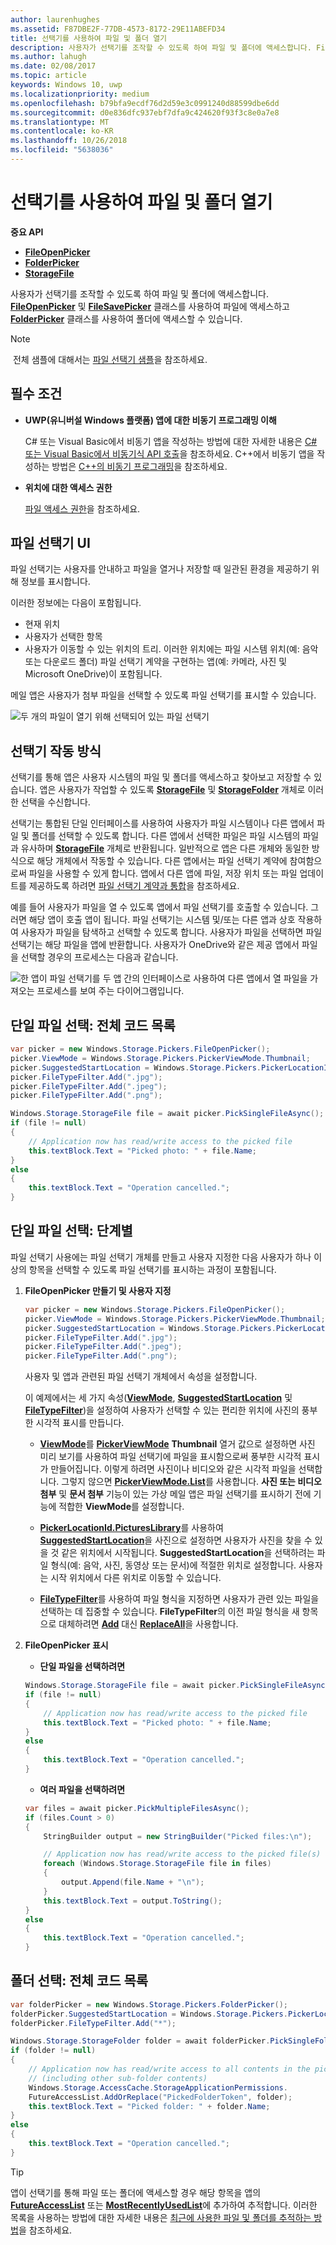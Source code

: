 ```yaml
---
author: laurenhughes
ms.assetid: F87DBE2F-77DB-4573-8172-29E11ABEFD34
title: 선택기를 사용하여 파일 및 폴더 열기
description: 사용자가 선택기를 조작할 수 있도록 하여 파일 및 폴더에 액세스합니다. FileOpenPicker 및 FileSavePicker 클래스를 사용하여 파일에 액세스하고 FolderPicker 클래스를 사용하여 폴더에 액세스할 수 있습니다.
ms.author: lahugh
ms.date: 02/08/2017
ms.topic: article
keywords: Windows 10, uwp
ms.localizationpriority: medium
ms.openlocfilehash: b79bfa9ecdf76d2d59e3c0991240d88599dbe6dd
ms.sourcegitcommit: d0e836dfc937ebf7dfa9c424620f93f3c8e0a7e8
ms.translationtype: MT
ms.contentlocale: ko-KR
ms.lasthandoff: 10/26/2018
ms.locfileid: "5638036"
---
```

# <a name="open-files-and-folders-with-a-picker"></a>선택기를 사용하여 파일 및 폴더 열기

**중요 API**

-   [**FileOpenPicker**](https://msdn.microsoft.com/library/windows/apps/br207847)
-   [**FolderPicker**](https://msdn.microsoft.com/library/windows/apps/br207881)
-   [**StorageFile**](https://msdn.microsoft.com/library/windows/apps/br227171)

사용자가 선택기를 조작할 수 있도록 하여 파일 및 폴더에 액세스합니다. [**FileOpenPicker**](https://msdn.microsoft.com/library/windows/apps/br207847) 및 [**FileSavePicker**](https://msdn.microsoft.com/library/windows/apps/br207871) 클래스를 사용하여 파일에 액세스하고 [**FolderPicker**](https://msdn.microsoft.com/library/windows/apps/br207881) 클래스를 사용하여 폴더에 액세스할 수 있습니다.

> [!NOTE]
> 전체 샘플에 대해서는 [파일 선택기 샘플](http://go.microsoft.com/fwlink/p/?linkid=619994)을 참조하세요.

## <a name="prerequisites"></a>필수 조건


-   **UWP(유니버설 Windows 플랫폼) 앱에 대한 비동기 프로그래밍 이해**

    C# 또는 Visual Basic에서 비동기 앱을 작성하는 방법에 대한 자세한 내용은 [C# 또는 Visual Basic에서 비동기식 API 호출](https://msdn.microsoft.com/library/windows/apps/mt187337)을 참조하세요. C++에서 비동기 앱을 작성하는 방법은 [C++의 비동기 프로그래밍](https://msdn.microsoft.com/library/windows/apps/mt187334)을 참조하세요.

-   **위치에 대한 액세스 권한**

    [파일 액세스 권한](file-access-permissions.md)을 참조하세요.

## <a name="file-picker-ui"></a>파일 선택기 UI


파일 선택기는 사용자를 안내하고 파일을 열거나 저장할 때 일관된 환경을 제공하기 위해 정보를 표시합니다.

이러한 정보에는 다음이 포함됩니다.

-   현재 위치
-   사용자가 선택한 항목
-   사용자가 이동할 수 있는 위치의 트리. 이러한 위치에는 파일 시스템 위치(예: 음악 또는 다운로드 폴더) 파일 선택기 계약을 구현하는 앱(예: 카메라, 사진 및 Microsoft OneDrive)이 포함됩니다.

메일 앱은 사용자가 첨부 파일을 선택할 수 있도록 파일 선택기를 표시할 수 있습니다.

![두 개의 파일이 열기 위해 선택되어 있는 파일 선택기](images/picker-multifile-600px.png)

## <a name="how-pickers-work"></a>선택기 작동 방식


선택기를 통해 앱은 사용자 시스템의 파일 및 폴더를 액세스하고 찾아보고 저장할 수 있습니다. 앱은 사용자가 작업할 수 있도록 [**StorageFile**](https://msdn.microsoft.com/library/windows/apps/br227171) 및 [**StorageFolder**](https://msdn.microsoft.com/library/windows/apps/br227230) 개체로 이러한 선택을 수신합니다.

선택기는 통합된 단일 인터페이스를 사용하여 사용자가 파일 시스템이나 다른 앱에서 파일 및 폴더를 선택할 수 있도록 합니다. 다른 앱에서 선택한 파일은 파일 시스템의 파일과 유사하며 [**StorageFile**](https://msdn.microsoft.com/library/windows/apps/br227171) 개체로 반환됩니다. 일반적으로 앱은 다른 개체와 동일한 방식으로 해당 개체에서 작동할 수 있습니다. 다른 앱에서는 파일 선택기 계약에 참여함으로써 파일을 사용할 수 있게 합니다. 앱에서 다른 앱에 파일, 저장 위치 또는 파일 업데이트를 제공하도록 하려면 [파일 선택기 계약과 통합](https://msdn.microsoft.com/library/windows/apps/hh465192)을 참조하세요.

예를 들어 사용자가 파일을 열 수 있도록 앱에서 파일 선택기를 호출할 수 있습니다. 그러면 해당 앱이 호출 앱이 됩니다. 파일 선택기는 시스템 및/또는 다른 앱과 상호 작용하여 사용자가 파일을 탐색하고 선택할 수 있도록 합니다. 사용자가 파일을 선택하면 파일 선택기는 해당 파일을 앱에 반환합니다. 사용자가 OneDrive와 같은 제공 앱에서 파일을 선택할 경우의 프로세스는 다음과 같습니다.

![한 앱이 파일 선택기를 두 앱 간의 인터페이스로 사용하여 다른 앱에서 열 파일을 가져오는 프로세스를 보여 주는 다이어그램입니다.](images/app-to-app-diagram-600px.png)

## <a name="pick-a-single-file-complete-code-listing"></a>단일 파일 선택: 전체 코드 목록


```cs
var picker = new Windows.Storage.Pickers.FileOpenPicker();
picker.ViewMode = Windows.Storage.Pickers.PickerViewMode.Thumbnail;
picker.SuggestedStartLocation = Windows.Storage.Pickers.PickerLocationId.PicturesLibrary;
picker.FileTypeFilter.Add(".jpg");
picker.FileTypeFilter.Add(".jpeg");
picker.FileTypeFilter.Add(".png");

Windows.Storage.StorageFile file = await picker.PickSingleFileAsync();
if (file != null)
{
    // Application now has read/write access to the picked file
    this.textBlock.Text = "Picked photo: " + file.Name;
}
else
{
    this.textBlock.Text = "Operation cancelled.";
}
```

## <a name="pick-a-single-file-step-by-step"></a>단일 파일 선택: 단계별


파일 선택기 사용에는 파일 선택기 개체를 만들고 사용자 지정한 다음 사용자가 하나 이상의 항목을 선택할 수 있도록 파일 선택기를 표시하는 과정이 포함됩니다.

1.  **FileOpenPicker 만들기 및 사용자 지정**

    ```cs
    var picker = new Windows.Storage.Pickers.FileOpenPicker();
    picker.ViewMode = Windows.Storage.Pickers.PickerViewMode.Thumbnail;
    picker.SuggestedStartLocation = Windows.Storage.Pickers.PickerLocationId.PicturesLibrary;
    picker.FileTypeFilter.Add(".jpg");
    picker.FileTypeFilter.Add(".jpeg");
    picker.FileTypeFilter.Add(".png");
    ```
    사용자 및 앱과 관련된 파일 선택기 개체에서 속성을 설정합니다.

    이 예제에서는 세 가지 속성([**ViewMode**](https://msdn.microsoft.com/library/windows/apps/br207855), [**SuggestedStartLocation**](https://msdn.microsoft.com/library/windows/apps/br207854) 및 [**FileTypeFilter**](https://msdn.microsoft.com/library/windows/apps/br207850))을 설정하여 사용자가 선택할 수 있는 편리한 위치에 사진의 풍부한 시각적 표시를 만듭니다.

    -   [**ViewMode**](https://msdn.microsoft.com/library/windows/apps/br207855)를 [**PickerViewMode**](https://msdn.microsoft.com/library/windows/apps/xaml/windows.storage.pickers.pickerviewmode.aspx#thumbnail) **Thumbnail** 열거 값으로 설정하면 사진 미리 보기를 사용하여 파일 선택기에 파일을 표시함으로써 풍부한 시각적 표시가 만들어집니다. 이렇게 하려면 사진이나 비디오와 같은 시각적 파일을 선택합니다. 그렇지 않으면 [**PickerViewMode.List**](https://msdn.microsoft.com/library/windows/apps/xaml/windows.storage.pickers.pickerviewmode.aspx#list)를 사용합니다. **사진 또는 비디오 첨부** 및 **문서 첨부** 기능이 있는 가상 메일 앱은 파일 선택기를 표시하기 전에 기능에 적합한 **ViewMode**를 설정합니다.

    -   [**PickerLocationId.PicturesLibrary**](https://msdn.microsoft.com/library/windows/apps/br207854)를 사용하여 [**SuggestedStartLocation**](https://msdn.microsoft.com/library/windows/apps/br207890)을 사진으로 설정하면 사용자가 사진을 찾을 수 있을 것 같은 위치에서 시작됩니다. **SuggestedStartLocation**을 선택하려는 파일 형식(예: 음악, 사진, 동영상 또는 문서)에 적절한 위치로 설정합니다. 사용자는 시작 위치에서 다른 위치로 이동할 수 있습니다.

    -   [**FileTypeFilter**](https://msdn.microsoft.com/library/windows/apps/br207850)를 사용하여 파일 형식을 지정하면 사용자가 관련 있는 파일을 선택하는 데 집중할 수 있습니다. **FileTypeFilter**의 이전 파일 형식을 새 항목으로 대체하려면 [**Add**](https://msdn.microsoft.com/library/windows/apps/br207844) 대신 [**ReplaceAll**](https://msdn.microsoft.com/library/windows/apps/br207834)을 사용합니다.

2.  **FileOpenPicker 표시**

    - **단일 파일을 선택하려면**

    ```cs
    Windows.Storage.StorageFile file = await picker.PickSingleFileAsync();
    if (file != null)
    {
        // Application now has read/write access to the picked file
        this.textBlock.Text = "Picked photo: " + file.Name;
    }
    else
    {
        this.textBlock.Text = "Operation cancelled.";
    }
    ```

    - **여러 파일을 선택하려면**  

    ```cs
    var files = await picker.PickMultipleFilesAsync();
    if (files.Count > 0)
    {
        StringBuilder output = new StringBuilder("Picked files:\n");

        // Application now has read/write access to the picked file(s)
        foreach (Windows.Storage.StorageFile file in files)
        {
            output.Append(file.Name + "\n");
        }
        this.textBlock.Text = output.ToString();
    }
    else
    {
        this.textBlock.Text = "Operation cancelled.";
    }
    ```

## <a name="pick-a-folder-complete-code-listing"></a>폴더 선택: 전체 코드 목록


```cs
var folderPicker = new Windows.Storage.Pickers.FolderPicker();
folderPicker.SuggestedStartLocation = Windows.Storage.Pickers.PickerLocationId.Desktop;
folderPicker.FileTypeFilter.Add("*");

Windows.Storage.StorageFolder folder = await folderPicker.PickSingleFolderAsync();
if (folder != null)
{
    // Application now has read/write access to all contents in the picked folder
    // (including other sub-folder contents)
    Windows.Storage.AccessCache.StorageApplicationPermissions.
    FutureAccessList.AddOrReplace("PickedFolderToken", folder);
    this.textBlock.Text = "Picked folder: " + folder.Name;
}
else
{
    this.textBlock.Text = "Operation cancelled.";
}
```

> [!TIP]
> 앱이 선택기를 통해 파일 또는 폴더에 액세스할 경우 해당 항목을 앱의 [**FutureAccessList**](https://msdn.microsoft.com/library/windows/apps/br207457) 또는 [**MostRecentlyUsedList**](https://msdn.microsoft.com/library/windows/apps/br207458)에 추가하여 추적합니다. 이러한 목록을 사용하는 방법에 대한 자세한 내용은 [최근에 사용한 파일 및 폴더를 추적하는 방법](how-to-track-recently-used-files-and-folders.md)을 참조하세요.